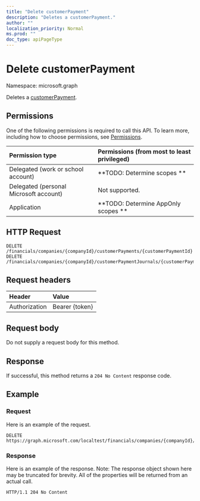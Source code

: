 ```yaml
---
title: "Delete customerPayment"
description: "Deletes a customerPayment."
author: ""
localization_priority: Normal
ms.prod: ""
doc_type: apiPageType
---
```


# Delete customerPayment

Namespace: microsoft.graph

Deletes a [customerPayment](../resources/customerpayment.md).

## Permissions
One of the following permissions is required to call this API. To learn more, including how to choose permissions, see [Permissions](/concepts/permissions-reference.md).

|Permission type|Permissions (from most to least privileged)|
|:---|:---|
|Delegated (work or school account)|**TODO: Determine scopes **|
|Delegated (personal Microsoft account)|Not supported.|
|Application|**TODO: Determine AppOnly scopes **|

## HTTP Request
<!-- {
  "blockType": "ignored"
}
-->
``` http
DELETE /financials/companies/{companyId}/customerPayments/{customerPaymentId}
DELETE /financials/companies/{companyId}/customerPaymentJournals/{customerPaymentJournalId}/customerPayments/{customerPaymentId}
```

## Request headers
|Header|Value|
|:---|:---|
|Authorization|Bearer {token}|

## Request body
Do not supply a request body for this method.

## Response
If successful, this method returns a `204 No Content` response code.

## Example

### Request
Here is an example of the request.
<!-- {
  "blockType": "request",
  "name": "delete_customerpayment"
}
-->
``` http
DELETE https://graph.microsoft.com/localtest/financials/companies/{companyId}/customerPayments/{customerPaymentId}
```

### Response
Here is an example of the response. Note: The response object shown here may be truncated for brevity. All of the properties will be returned from an actual call.
<!-- {
  "blockType": "response",
  "truncated": true
}
-->
``` http
HTTP/1.1 204 No Content
```

